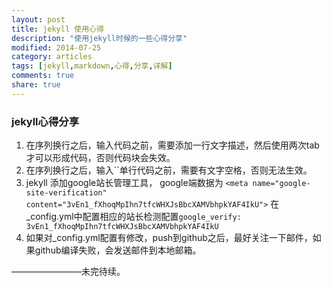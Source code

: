 ```yaml
---
layout: post
title: jekyll 使用心得
description: "使用jekyll时候的一些心得分享"
modified: 2014-07-25
category: articles
tags: [jekyll,markdown,心得,分享,详解]
comments: true
share: true
---
```


### jekyll心得分享
1. 在序列换行之后，输入代码之前，需要添加一行文字描述，然后使用两次tab才可以形成代码，否则代码块会失效。
2. 在序列换行之后，输入``单行代码之前，需要有文字空格，否则无法生效。
3. jekyll 添加google站长管理工具，
	google端数据为 `<meta name="google-site-verification" content="3vEn1_fXhoqMpIhn7tfcWHXJsBbcXAMVbhpkYAF4IkU">`
	在_config.yml中配置相应的站长检测配置`google_verify:  3vEn1_fXhoqMpIhn7tfcWHXJsBbcXAMVbhpkYAF4IkU`
4. 如果对_config.yml配置有修改，push到github之后，最好关注一下邮件，如果github编译失败，会发送邮件到本地邮箱。


————————未完待续。